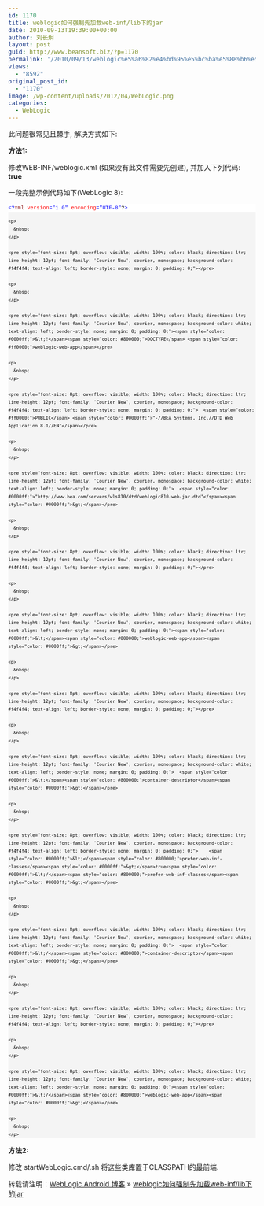 ```yaml
---
id: 1170
title: weblogic如何强制先加载web-inf/lib下的jar
date: 2010-09-13T19:39:00+00:00
author: 刘长炯
layout: post
guid: http://www.beansoft.biz/?p=1170
permalink: '/2010/09/13/weblogic%e5%a6%82%e4%bd%95%e5%bc%ba%e5%88%b6%e5%85%88%e5%8a%a0%e8%bd%bdweb-inflib%e4%b8%8b%e7%9a%84jar/'
views:
  - "8592"
original_post_id:
  - "1170"
image: /wp-content/uploads/2012/04/WebLogic.png
categories:
  - WebLogic
---
```

此问题很常见且棘手, 解决方式如下:

**方法1:**

修改WEB-INF/weblogic.xml (如果没有此文件需要先创建), 并加入下列代码: **<prefer-web-inf-classes>true</prefer-web-inf-classes>**

一段完整示例代码如下(WebLogic 8):

<div id="codeSnippetWrapper">
  <div id="codeSnippet" style="font-size: 8pt; overflow: visible; width: 100%; color: black; direction: ltr; line-height: 12pt; font-family: 'Courier New', courier, monospace; background-color: #f4f4f4; text-align: left; border-style: none; padding: 0;">
    <pre style="font-size: 8pt; overflow: visible; width: 100%; color: black; direction: ltr; line-height: 12pt; font-family: 'Courier New', courier, monospace; background-color: white; text-align: left; border-style: none; margin: 0; padding: 0;"><span style="color: #0000ff;">&lt;?</span><span style="color: #800000;">xml</span> <span style="color: #ff0000;">version</span><span style="color: #0000ff;">="1.0"</span> <span style="color: #ff0000;">encoding</span><span style="color: #0000ff;">="UTF-8"</span>?<span style="color: #0000ff;">&gt;</span></pre>
    
    <p>
      &nbsp;
    </p>
    
    <pre style="font-size: 8pt; overflow: visible; width: 100%; color: black; direction: ltr; line-height: 12pt; font-family: 'Courier New', courier, monospace; background-color: #f4f4f4; text-align: left; border-style: none; margin: 0; padding: 0;"></pre>
    
    <p>
      &nbsp;
    </p>
    
    <pre style="font-size: 8pt; overflow: visible; width: 100%; color: black; direction: ltr; line-height: 12pt; font-family: 'Courier New', courier, monospace; background-color: white; text-align: left; border-style: none; margin: 0; padding: 0;"><span style="color: #0000ff;">&lt;!</span><span style="color: #800000;">DOCTYPE</span> <span style="color: #ff0000;">weblogic-web-app</span></pre>
    
    <p>
      &nbsp;
    </p>
    
    <pre style="font-size: 8pt; overflow: visible; width: 100%; color: black; direction: ltr; line-height: 12pt; font-family: 'Courier New', courier, monospace; background-color: #f4f4f4; text-align: left; border-style: none; margin: 0; padding: 0;">  <span style="color: #ff0000;">PUBLIC</span> <span style="color: #0000ff;">"-//BEA Systems, Inc.//DTD Web Application 8.1//EN"</span></pre>
    
    <p>
      &nbsp;
    </p>
    
    <pre style="font-size: 8pt; overflow: visible; width: 100%; color: black; direction: ltr; line-height: 12pt; font-family: 'Courier New', courier, monospace; background-color: white; text-align: left; border-style: none; margin: 0; padding: 0;">  <span style="color: #0000ff;">"http://www.bea.com/servers/wls810/dtd/weblogic810-web-jar.dtd"</span><span style="color: #0000ff;">&gt;</span></pre>
    
    <p>
      &nbsp;
    </p>
    
    <pre style="font-size: 8pt; overflow: visible; width: 100%; color: black; direction: ltr; line-height: 12pt; font-family: 'Courier New', courier, monospace; background-color: #f4f4f4; text-align: left; border-style: none; margin: 0; padding: 0;"></pre>
    
    <p>
      &nbsp;
    </p>
    
    <pre style="font-size: 8pt; overflow: visible; width: 100%; color: black; direction: ltr; line-height: 12pt; font-family: 'Courier New', courier, monospace; background-color: white; text-align: left; border-style: none; margin: 0; padding: 0;"><span style="color: #0000ff;">&lt;</span><span style="color: #800000;">weblogic-web-app</span><span style="color: #0000ff;">&gt;</span></pre>
    
    <p>
      &nbsp;
    </p>
    
    <pre style="font-size: 8pt; overflow: visible; width: 100%; color: black; direction: ltr; line-height: 12pt; font-family: 'Courier New', courier, monospace; background-color: #f4f4f4; text-align: left; border-style: none; margin: 0; padding: 0;"></pre>
    
    <p>
      &nbsp;
    </p>
    
    <pre style="font-size: 8pt; overflow: visible; width: 100%; color: black; direction: ltr; line-height: 12pt; font-family: 'Courier New', courier, monospace; background-color: white; text-align: left; border-style: none; margin: 0; padding: 0;">  <span style="color: #0000ff;">&lt;</span><span style="color: #800000;">container-descriptor</span><span style="color: #0000ff;">&gt;</span></pre>
    
    <p>
      &nbsp;
    </p>
    
    <pre style="font-size: 8pt; overflow: visible; width: 100%; color: black; direction: ltr; line-height: 12pt; font-family: 'Courier New', courier, monospace; background-color: #f4f4f4; text-align: left; border-style: none; margin: 0; padding: 0;">    <span style="color: #0000ff;">&lt;</span><span style="color: #800000;">prefer-web-inf-classes</span><span style="color: #0000ff;">&gt;</span>true<span style="color: #0000ff;">&lt;/</span><span style="color: #800000;">prefer-web-inf-classes</span><span style="color: #0000ff;">&gt;</span></pre>
    
    <p>
      &nbsp;
    </p>
    
    <pre style="font-size: 8pt; overflow: visible; width: 100%; color: black; direction: ltr; line-height: 12pt; font-family: 'Courier New', courier, monospace; background-color: white; text-align: left; border-style: none; margin: 0; padding: 0;">  <span style="color: #0000ff;">&lt;/</span><span style="color: #800000;">container-descriptor</span><span style="color: #0000ff;">&gt;</span></pre>
    
    <p>
      &nbsp;
    </p>
    
    <pre style="font-size: 8pt; overflow: visible; width: 100%; color: black; direction: ltr; line-height: 12pt; font-family: 'Courier New', courier, monospace; background-color: #f4f4f4; text-align: left; border-style: none; margin: 0; padding: 0;"></pre>
    
    <p>
      &nbsp;
    </p>
    
    <pre style="font-size: 8pt; overflow: visible; width: 100%; color: black; direction: ltr; line-height: 12pt; font-family: 'Courier New', courier, monospace; background-color: white; text-align: left; border-style: none; margin: 0; padding: 0;"><span style="color: #0000ff;">&lt;/</span><span style="color: #800000;">weblogic-web-app</span><span style="color: #0000ff;">&gt;</span></pre>
    
    <p>
      &nbsp;
    </p>
  </div>
</div>

**方法2:**

修改 startWebLogic.cmd/.sh 将这些类库置于CLASSPATH的最前端.

转载请注明：[WebLogic Android 博客](http://www.beansoft.biz) &raquo; [weblogic如何强制先加载web-inf/lib下的jar](http://www.beansoft.biz/2010/09/13/weblogic%e5%a6%82%e4%bd%95%e5%bc%ba%e5%88%b6%e5%85%88%e5%8a%a0%e8%bd%bdweb-inflib%e4%b8%8b%e7%9a%84jar/)